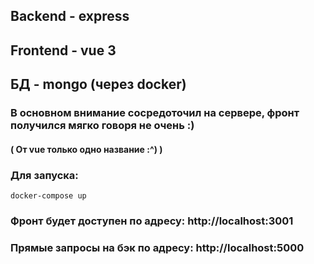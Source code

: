 ## Backend - express

## Frontend - vue 3

## БД - mongo (через docker)

### В основном внимание сосредоточил на сервере, фронт получился мягко говоря не очень :)

#### ( От vue только одно название :^) )

### Для запуска:

```
docker-compose up
```

### Фронт будет доступен по адресу: http://localhost:3001

### Прямые запросы на бэк по адресу: http://localhost:5000
